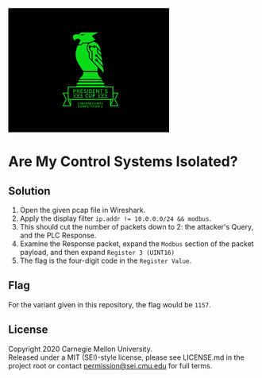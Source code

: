 <img src="../../../pc1-logo.png" height="250px">

# Are My Control Systems Isolated?

## Solution

1. Open the given pcap file in Wireshark.
2. Apply the display filter `ip.addr != 10.0.0.0/24 && modbus`.
3. This should cut the number of packets down to 2: the attacker's Query, and the PLC Response.
4. Examine the Response packet, expand the `Modbus` section of the packet payload, and then expand `Register 3 (UINT16)`
5. The flag is the four-digit code in the `Register Value`.

## Flag

For the variant given in this repository, the flag would be `1157`.

## License
Copyright 2020 Carnegie Mellon University.  
Released under a MIT (SEI)-style license, please see LICENSE.md in the project root or contact permission@sei.cmu.edu for full terms.
